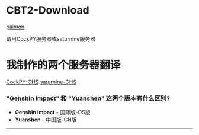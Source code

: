 # CBT2-Download
[paimon](https://upload-static.hoyoverse.com/payment-center/2020/08/07/0ff079b16fe6f9dfbf4eeb6e88a760b6_3134491283013841501.png)

请用CockPY服务器或saturnine服务器

# 我制作的两个服务器翻译
[CockPY-CHS](https://github.com/UserCudcan/CockPY-CHS)
[saturnine-CHS](https://github.com/UserCudcan/saturnine-CHS)

### "Genshin Impact" 和 "Yuanshen" 这两个版本有什么区别?
* **Genshin Impact** - 国际版-OS版
* **Yuanshen** - 中国版-CN版
---
